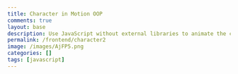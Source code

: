 ```yaml
---
title: Character in Motion OOP 
comments: true
layout: base
description: Use JavaScript without external libraries to animate the character moving across the screen, OOP style.
permalink: /frontend/character2
image: /images/AjFP5.png
categories: []
tags: [javascript]
---
```


<!DOCTYPE html>
<html lang="en">
<head>
    <meta charset="UTF-8">
    <meta name="viewport" content="width=device-width, initial-scale=1.0">
    <title>Interactive Sprite Animation</title>
    <style>
        #container {
            width: 320px;
            height: 320px;
            border: 2px solid black;
            position: relative;
            overflow: hidden;
        }

        #sprite {
            width: 64px;
            height: 64px;
            background: url('{{site.baseurl}}/images/AjFP5.png') 0 0;
            position: absolute;
            top: 128px; /* Initial position */
            left: 128px; /* Initial position */
        }
    </style>
</head>
<body>

<div id="container">
    <div id="sprite"></div>
</div>

<script>
    let frameIndex = 0;
    const spriteDiv = document.getElementById('sprite');
    let currentRow = 0;
    let animationInterval;
    const moveAmount = 8;

    function animateSprite() {
        // Clear previous animation interval
        if (animationInterval) {
            clearInterval(animationInterval);
        }

        // Start a new animation interval
        animationInterval = setInterval(() => {
            // Set the background position to show the current frame
            spriteDiv.style.backgroundPosition = `-${frameIndex * 64}px -${currentRow * 64}px`;

            // Move to the next frame
            frameIndex = (frameIndex + 1) % 4;

            // Move sprite
            moveSpriteDirection(currentRow);
        }, 200);
    }

    function moveSpriteDirection(direction) {
        let currentTop = parseInt(spriteDiv.style.top);
        let currentLeft = parseInt(spriteDiv.style.left);

        switch (direction) {
            case 0: // Forward
                if (currentTop < 256) {
                    spriteDiv.style.top = (currentTop + moveAmount) + 'px';
                }
                break;
            case 1: // Left
                if (currentLeft > 0) {
                    spriteDiv.style.left = (currentLeft - moveAmount) + 'px';
                }
                break;
            case 2: // Right
                if (currentLeft < 256) {
                    spriteDiv.style.left = (currentLeft + moveAmount) + 'px';
                }
                break;
            case 3: // Backward
                if (currentTop > 0) {
                    spriteDiv.style.top = (currentTop - moveAmount) + 'px';
                }
                break;
        }
    }

    function handleKeyDown(event) {
        if(["ArrowUp", "ArrowDown", "ArrowLeft", "ArrowRight"].indexOf(event.code) > -1) {
            event.preventDefault();

            switch (event.key) {
                case "ArrowDown":
                    currentRow = 0;
                    break;
                case "ArrowLeft":
                    currentRow = 1;
                    break;
                case "ArrowRight":
                    currentRow = 2;
                    break;
                case "ArrowUp":
                    currentRow = 3;
                    break;
            }

            // Start the animation for the chosen direction
            animateSprite();
        }
    }

    function handleKeyUp(event) {
        if(["ArrowUp", "ArrowDown", "ArrowLeft", "ArrowRight"].indexOf(event.code) > -1) {
            clearInterval(animationInterval);
        }
    }

    document.body.addEventListener('keydown', handleKeyDown);
    document.body.addEventListener('keyup', handleKeyUp);
</script>

</body>
</html>

